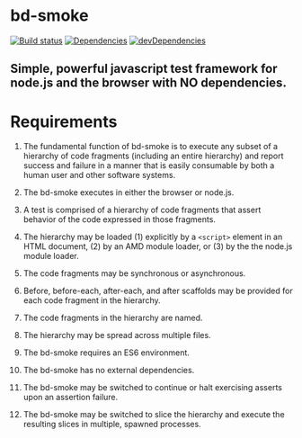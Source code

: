# bd-smoke

[![Build status][travis-image]][travis-url]
[![Dependencies][deps-image]][deps-url]
[![devDependencies][dev-deps-image]][dev-deps-url]

## Simple, powerful javascript test framework for node.js and the browser with NO dependencies.

# Requirements

1. The fundamental function of bd-smoke is to execute any subset of a hierarchy of code fragments (including an entire hierarchy) and report success and failure in a manner that is easily consumable by both a human user and other software systems. 

2. The bd-smoke executes in either the browser or node.js.

3. A test is comprised of a hierarchy of code fragments that assert behavior of the code expressed in those fragments.

4. The hierarchy may be loaded (1) explicitly by a `<script>` element in an HTML document, (2) by an AMD module loader, or (3) by the the node.js module loader.

5. The code fragments may be synchronous or asynchronous.

6. Before, before-each, after-each, and after scaffolds may be provided for each code fragment in the hierarchy.

7. The code fragments in the hierarchy are named.

8. The hierarchy may be spread across multiple files.

9. The bd-smoke requires an ES6 environment.

10. The bd-smoke has no external dependencies.

11. The bd-smoke may be switched to continue or halt exercising asserts upon an assertion failure.

12. The bd-smoke may be switched to slice the hierarchy and execute the resulting slices in multiple, spawned processes.

[deps-image]:     https://img.shields.io/david/altoviso/bd-smoke.svg
[deps-url]:       https://david-dm.org/altoviso/bd-smoke
[dev-deps-image]: https://img.shields.io/david/dev/altoviso/bd-smoke.svg
[dev-deps-url]:   https://david-dm.org/altoviso/bd-smoke#info=devDependencies
[travis-image]:   https://img.shields.io/travis/altoviso/bd-smoke.svg
[travis-url]:     https://travis-ci.org/altoviso/bd-smoke